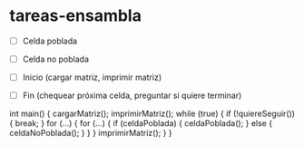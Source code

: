 # tareas-ensambla

- [ ] Celda poblada
- [ ] Celda no poblada
- [ ] Inicio (cargar matriz, imprimir matriz)

- [ ] Fin (chequear próxima celda, preguntar si quiere terminar)

int main() {
  cargarMatriz();
  imprimirMatriz();
  while (true) {
   if (!quiereSeguir()) {
    break;
  }
  for  (...) {
    for (...) {
      if (celdaPoblada) {
        celdaPoblada();
      } else {
        celdaNoPoblada();
      }
    }
  }
  imprimirMatriz();
  }
}
